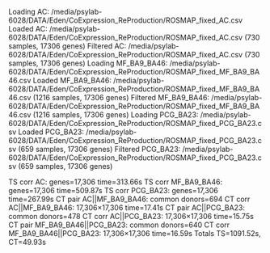  Loading AC: /media/psylab-6028/DATA/Eden/CoExpression_ReProduction/ROSMAP_fixed_AC.csv
 Loaded AC: /media/psylab-6028/DATA/Eden/CoExpression_ReProduction/ROSMAP_fixed_AC.csv (730 samples, 17306 genes)
 Filtered AC: /media/psylab-6028/DATA/Eden/CoExpression_ReProduction/ROSMAP_fixed_AC.csv (730 samples, 17306 genes)
 Loading MF_BA9_BA46: /media/psylab-6028/DATA/Eden/CoExpression_ReProduction/ROSMAP_fixed_MF_BA9_BA46.csv
 Loaded MF_BA9_BA46: /media/psylab-6028/DATA/Eden/CoExpression_ReProduction/ROSMAP_fixed_MF_BA9_BA46.csv (1216 
samples, 17306 genes)
 Filtered MF_BA9_BA46: /media/psylab-6028/DATA/Eden/CoExpression_ReProduction/ROSMAP_fixed_MF_BA9_BA46.csv (1216 
samples, 17306 genes)
 Loading PCG_BA23: /media/psylab-6028/DATA/Eden/CoExpression_ReProduction/ROSMAP_fixed_PCG_BA23.csv
 Loaded PCG_BA23: /media/psylab-6028/DATA/Eden/CoExpression_ReProduction/ROSMAP_fixed_PCG_BA23.csv (659 samples, 
17306 genes)
 Filtered PCG_BA23: /media/psylab-6028/DATA/Eden/CoExpression_ReProduction/ROSMAP_fixed_PCG_BA23.csv (659 samples, 
17306 genes)


TS corr AC: genes=17,306 time=313.66s
TS corr MF_BA9_BA46: genes=17,306 time=509.87s
TS corr PCG_BA23: genes=17,306 time=267.99s
CT pair AC||MF_BA9_BA46: common donors=694
CT corr AC||MF_BA9_BA46: 17,306×17,306 time=17.41s
CT pair AC||PCG_BA23: common donors=478
CT corr AC||PCG_BA23: 17,306×17,306 time=15.75s
CT pair MF_BA9_BA46||PCG_BA23: common donors=640
CT corr MF_BA9_BA46||PCG_BA23: 17,306×17,306 time=16.59s
Totals TS=1091.52s, CT=49.93s

